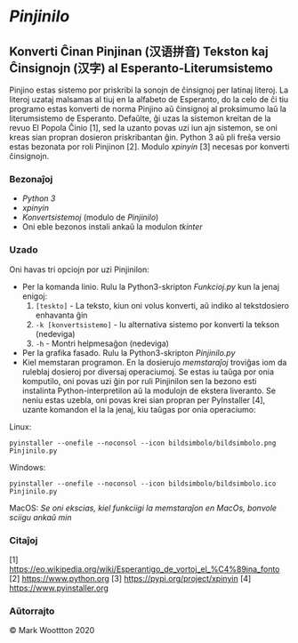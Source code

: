 # *Pinjinilo*
## Konverti Ĉinan Pinjinan (汉语拼音) Tekston kaj Ĉinsignojn (汉字) al Esperanto-Literumsistemo

Pinjino estas sistemo por priskribi la sonojn de ĉinsignoj per latinaj literoj. La literoj uzataj malsamas al tiuj en la alfabeto de Esperanto, do la celo de ĉi tiu programo estas konverti de norma Pinjino aŭ ĉinsignoj al proksimumo laŭ la literumsistemo de Esperanto. Defaŭlte, ĝi uzas la sistemon kreitan de la revuo El Popola Ĉinio [1], sed la uzanto povas uzi iun ajn sistemon, se oni kreas sian propran dosieron priskribantan ĝin. Python 3 aŭ pli freŝa versio estas bezonata
por roli Pinjinon [2]. Modulo *xpinyin* [3] necesas por konverti ĉinsignojn.

### Bezonaĵoj
* *Python 3*
* *xpinyin*
* *Konvertsistemoj* (modulo de *Pinjinilo*)
* Oni eble bezonos instali ankaŭ la modulon *tkinter*

### Uzado
Oni havas tri opciojn por uzi Pinjinilon:
* Per la komanda linio. Rulu la Python3-skripton *Funkcioj.py* kun la jenaj enigoj:
    1. `[teskto]` - La teksto, kiun oni volus konverti, aŭ indiko al tekstdosiero enhavanta ĝin
    2. `-k [konvertsistemo]`  - Iu alternativa sistemo por konverti la tekson (nedeviga)
    3. `-h`  - Montri helpmesaĝon (nedeviga)
* Per la grafika fasado. Rulu la Python3-skripton *Pinjinilo.py*
* Kiel memstaran programon. En la dosierujo *memstaraĵoj* troviĝas iom da ruleblaj dosieroj por diversaj operaciumoj. Se estas iu taŭga por onia komputilo, oni povas uzi ĝin por ruli Pinjinilon sen la bezono esti instalinta Python-interpretilon aŭ la modulojn de ekstera liveranto. Se neniu estas uzebla, oni povas krei sian propran per PyInstaller [4], uzante komandon el la la jenaj, kiu taŭgas por onia operaciumo:

Linux:
```
pyinstaller --onefile --noconsol --icon bildsimbolo/bildsimbolo.png Pinjinilo.py
```

Windows:
```
pyinstaller --onefile --noconsol --icon bildsimbolo/bildsimbolo.ico Pinjinilo.py
```

MacOS:
*Se oni ekscias, kiel funkciigi la memstaraĵon en MacOs, bonvole sciigu ankaŭ min*

### Citaĵoj
[1] https://eo.wikipedia.org/wiki/Esperantigo_de_vortoj_el_%C4%89ina_fonto
[2] https://www.python.org
[3] https://pypi.org/project/xpinyin
[4] https://www.pyinstaller.org

### Aŭtorrajto
© Mark Woottton 2020
